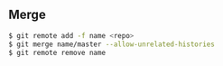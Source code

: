 ## Merge

```sh
$ git remote add -f name <repo>
$ git merge name/master --allow-unrelated-histories
$ git remote remove name
```
